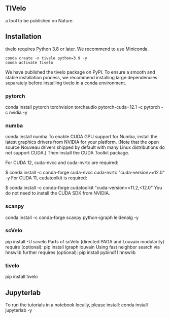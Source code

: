 ## TIVelo
a tool to be published on Nature.

## Installation
tivelo requires Python 3.8 or later. We recommend to use Miniconda.

```
conda create -n tivelo python=3.9 -y
conda activate tivelo
```

We have published the tivelo package on PyPI. To ensure a smooth and stable installation process, we recommend installing large dependencies separately before installing tivelo in a conda environment.

### pytorch

conda install pytorch torchvision torchaudio pytorch-cuda=12.1 -c pytorch -c nvidia -y

### numba
conda install numba 
To enable CUDA GPU support for Numba, install the latest graphics drivers from NVIDIA for your platform. (Note that the open source Nouveau drivers shipped by default with many Linux distributions do not support CUDA.) Then install the CUDA Toolkit package.

For CUDA 12, cuda-nvcc and cuda-nvrtc are required:

$ conda install -c conda-forge cuda-nvcc cuda-nvrtc "cuda-version>=12.0" -y
For CUDA 11, cudatoolkit is required:

$ conda install -c conda-forge cudatoolkit "cuda-version>=11.2,<12.0"
You do not need to install the CUDA SDK from NVIDIA.

### scanpy
conda install -c conda-forge scanpy python-igraph leidenalg -y





### scVelo
pip install -U scvelo 
Parts of scVelo (directed PAGA and Louvain modularity) require (optional):
pip install igraph louvain 
Using fast neighbor search via hnswlib further requires (optional):
pip install pybind11 hnswlib 


### tivelo

pip install tivelo



## Jupyterlab 
To run the tutorials in a notebook locally, please install:
conda install jupyterlab -y



